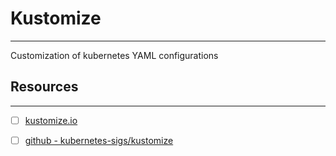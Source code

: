 # Kustomize
---

Customization of kubernetes YAML configurations

## Resources
---
- [ ] [kustomize.io](https://kustomize.io/)
- [ ] [github - kubernetes-sigs/kustomize](https://github.com/kubernetes-sigs/kustomize)

